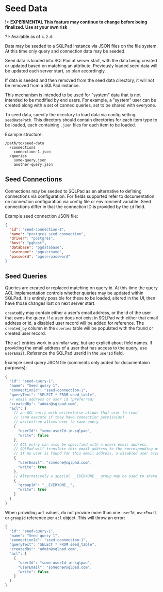 # Seed Data

!> **EXPERIMENTAL This feature may continue to change before being finalized. Use at your own risk**

?> Available as of `4.2.0`

Data may be seeded to a SQLPad instance via JSON files on the file system. At this time only query and connection data may be seeded.

Seed data is loaded into SQLPad at server start, with the data being created or updated based on matching an attribute. Previously loaded seed data will be updated each server start, so plan accordingly.

If data is seeded and then removed from the seed data directory, it will not be removed from a SQLPad instance.

This mechanism is intended to be used for "system" data that is not intended to be modified by end users. For example, a "system" user can be created along with a set of canned queries, set to be shared with everyone.

To seed data, specify the directory to load data via config setting `seedDataPath`. This directory should contain directories for each item type to be loaded, each containing `.json` files for each item to be loaded.

Example structure:

```
/path/to/seed-data
  /connections
    connection-1.json
  /queries
    some-query.json
    another-query.json
```

## Seed Connections

Connections may be seeded to SQLPad as an alternative to defining connections via configuration. For fields supported refer to documentation on connection configuration via config file or environment variable. Seed connections differ in that the connection ID is provided by the `id` field.

Example seed connection JSON file:

```json
{
  "id": "seed-connection-1",
  "name": "postgres seed connection",
  "driver": "postgres",
  "host": "pghost",
  "database": "pgdatabase",
  "username": "pgusername",
  "password": "pguserpassword"
}
```

## Seed Queries

Queries are created or replaced matching on query id. At this time the query ACL implementation controls whether queries may be updated within SQLPad. It is entirely possible for these to be loaded, altered in the UI, then have those changes lost on next server start.

`createdBy` may contain either a user's email address, or the id of the user that owns the query. If a user does not exist in SQLPad with either that email address or id, a disabled user record will be added for reference. The `created_by` column in the `queries` table will be populated with the found or created user record.

The `acl` entries work in a similar way, but are explicit about field names. If providing the email address of a user that has access to the query, use `userEmail`. Reference the SQLPad userId in the `userId` field.

Example seed query JSON file (comments only added for documentaion purposes):

```js
{
  "id": "seed-query-1",
  "name": "Seed query 1",
  "connectionId": "seed-connection-1",
  "queryText": "SELECT * FROM seed_table",
  // email address or user id (preferred)
  "createdBy": "admin@sqlpad.com",
  "acl": [
    // an ACL entry with write=false allows that user to read
    // (and execute if they have connection permission)
    // write=true allows user to save query
    {
      "userId": "some-userId-in-sqlpad",
      "write": false
    },
    // ACL entry can also be specified with a users email address.
    // SQLPad will translate this email address to the corresponding userId stored in SQLPad
    // If no user is found for this email address, a disabled user account will be added
    {
      "userEmail": "someone@sqlpad.com",
      "write": true
    },
    // Alternatively a special __EVERYONE__ group may be used to share the query with all SQLPad users
    {
      "groupId": "__EVERYONE__",
      "write": true
    }
  ]
}
```

When providing `acl` values, do not provide more than one `userId`, `userEmail`, or `groupId` reference per `acl` object. This will throw an error:

```js
{
  "id": "seed-query-1",
  "name": "Seed query 1",
  "connectionId": "seed-connection-1",
  "queryText": "SELECT * FROM seed_table",
  "createdBy": "admin@sqlpad.com",
  "acl": [
    {
      "userId": "some-userId-in-sqlpad",
      "userEmail": "someone@sqlpad.com",
      "write": false
    }
  ]
}
```
